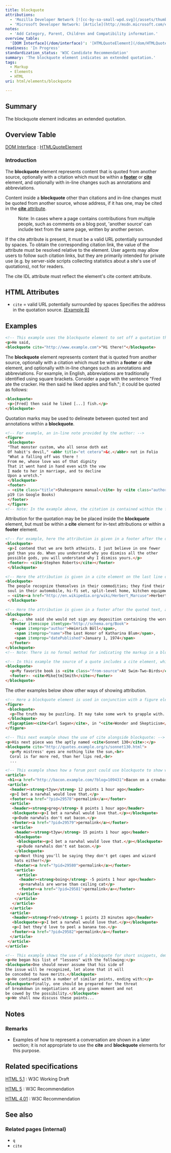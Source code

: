 ```yaml
---
title: blockquote
attributions:
  - 'Mozilla Developer Network [![cc-by-sa-small-wpd.svg](/assets/thumb/8/8c/cc-by-sa-small-wpd.svg/120px-cc-by-sa-small-wpd.svg.png)](http://creativecommons.org/licenses/by-sa/3.0/us/): [Article](https://developer.mozilla.org/en-US/docs/HTML/Element/blockquote)'
  - 'Microsoft Developer Network: [Article](http://msdn.microsoft.com/en-us/library/ie/hh828809%28v=vs.85%29.aspx)'
notes:
  - 'Add Category, Parent, Children and Compatibility information.'
overview_table:
  '[DOM Interface](/dom/interface)': '[HTMLQuoteElement](/dom/HTMLQuoteElement)'
readiness: 'In Progress'
standardization_status: 'W3C Candidate Recommendation'
summary: 'The blockquote element indicates an extended quotation.'
tags:
  - Markup
  - Elements
  - HTML
uri: html/elements/blockquote

---
```

## Summary

The blockquote element indicates an extended quotation.

## Overview Table

[DOM Interface](/dom/interface)
:   [HTMLQuoteElement](/dom/HTMLQuoteElement)

### Introduction

The **blockquote** element represents content that is quoted from another source, optionally with a citation which must be within a [**footer**](/html/elements/footer) or [**cite**](/html/elements/cite) element, and optionally with in-line changes such as annotations and abbreviations.

Content inside a **blockquote** other than citations and in-line changes must be quoted from another source, whose address, if it has one, may be cited in the [**cite** attribute](/html/attributes/cite).

<dl>
<dd>
Note: In cases where a page contains contributions from multiple people, such as comments on a blog post, 'another source' can include text from the same page, written by another person.

</dd>
</dl>
If the cite attribute is present, it must be a valid URL potentially surrounded by spaces. To obtain the corresponding citation link, the value of the attribute must be resolved relative to the element. User agents may allow users to follow such citation links, but they are primarily intended for private use (e.g. by server-side scripts collecting statistics about a site's use of quotations), not for readers.

The cite IDL attribute must reflect the element's cite content attribute.

## HTML Attributes

-   `cite` = valid URL potentially surrounded by spaces
    Specifies the address in the quotation source. [[Example B]](#Example_B)

## Examples

``` html
<!-- This example uses the blockquote element to set off a quotation that renders as indented text: -->
<p>He said,
<blockquote cite="http://www.example.com">"Hi there!"</blockquote>
```

The **blockquote** element represents content that is quoted from another source, optionally with a citation which must be within a **footer** or **cite** element, and optionally with in-line changes such as annotations and abbreviations. For example, in English, abbreviations are traditionally identified using square brackets. Consider a page with the sentence "Fred ate the cracker. He then said he liked apples and fish."; it could be quoted as follows:

``` html
<blockquote>
 <p>[Fred] then said he liked [...] fish.</p>
</blockquote>
```

Quotation marks may be used to delineate between quoted text and annotations within a **blockquote**.

``` html
<!-- For example, an in-line note provided by the author: -->
<figure>
 <blockquote>
 "That monster custom, who all sense doth eat
 Of habit's devil," <abbr title="et cetera">&c.</abbr> not in Folio
 "What a falling off was there !
 From me, whose love was of that dignity
 That it went hand in hand even with the vow
 I made to her in marriage, and to decline
 Upon a wretch."
 </blockquote>
 <footer>
 — <cite class="title">Shakespeare manual</cite> by <cite class="author">Frederick Gard Fleay</cite>,
 p19 (in Google Books)
 </footer>
 </figure>
<!-- Note: In the example above, the citation is contained within the footer of a figure element, this groups and associates the information about the quote with the quote. The figcaption element was not used in this case as a container for the citation, as it is not a caption. -->
```

Attribution for the quotation may be be placed inside the **blockquote** element, but must be within a **cite** element for in-text attributions or within a **footer** element.

``` html
<!-- For example, here the attribution is given in a footer after the quoted text, to clearly relate the quote to its attribution: -->
<blockquote>
 <p>I contend that we are both atheists. I just believe in one fewer
 god than you do. When you understand why you dismiss all the other
 possible gods, you will understand why I dismiss yours.</p>
 <footer>— <cite>Stephen Roberts</cite></footer>
 </blockquote>
```

``` html
<!-- Here the attribution is given in a cite element on the last line of the quoted text. Note that a link to the author is also included. -->
<blockquote>
 The people recognize themselves in their commodities; they find their
 soul in their automobile, hi-fi set, split-level home, kitchen equipment.
 — <cite><a href="http://en.wikipedia.org/wiki/Herbert_Marcuse">Herbert Marcuse</a></cite>
 </blockquote>
```

``` html
<!-- Here the attribution is given in a footer after the quoted text, and metadata about the reference has been added using the Microdata syntax (note it could have equally been marked up using RDFA Lite). -->
<blockquote>
  <p>... she said she would not sign any deposition containing the word "amorous" instead of "advances". For her the difference was of crucial significance, and one of the reasons she had separated from her husband was that he had never been amorous but had consistently made advances.</p>
  <footer itemscope itemtype="http://schema.org/Book">
    <span itemprop="author">Heinrich Böll</span>,
    <span itemprop="name">The Lost Honor of Katharina Blum</span>,
    <span itemprop="datePublished">January 1, 1974</span>
  </footer>
</blockquote>
<!-- Note: There is no formal method for indicating the markup in a blockquote is from a quoted source. It is suggested that if the footer or cite elements are included and these elements are also being used within a '''blockquote''' to identify citations, the elements from the quoted source could be annotated with metadata to identify their origin, for example by using the class attribute (a defined extensibility mechanism). -->
```

``` html
<!-- In this example the source of a quote includes a cite element, which is annotated using the class attribute: -->
<blockquote>
  <p>My favorite book is <cite class="from-source">At Swim-Two-Birds</cite></p>
  <footer>- <cite>Mike[tm]Smith</cite></footer>
</blockquote>
```

The other examples below show other ways of showing attribution.

``` html
<!-- Here a blockquote element is used in conjunction with a figure element and its figcaption: -->
<figure>
 <blockquote>
  <p>The truth may be puzzling. It may take some work to grapple with. It may be counterintuitive. It may contradict deeply held prejudices. It may not be consonant with what we desperately want to be true. But our preferences do not determine what's true. We have a method, and that method helps us to reach not absolute truth, only asymptotic approaches to the truth — never there, just closer and closer, always finding vast new oceans of undiscovered possibilities. Cleverly designed experiments are the key.</p>
 </blockquote>
 <figcaption><cite>Carl Sagan</cite>, in "<cite>Wonder and Skepticism</cite>", from the <cite>Skeptical Enquirer</cite> Volume 19, Issue 1 (January-February 1995)</figcaption>
</figure>
```

``` html
<!-- This next example shows the use of cite alongside blockquote: -->
<p>His next piece was the aptly named <cite>Sonnet 130</cite>:</p>
<blockquote cite="http://quotes.example.org/s/sonnet130.html">
  <p>My mistress' eyes are nothing like the sun,<br>
  Coral is far more red, than her lips red,<br>
  ...
```

``` html
<!-- This example shows how a forum post could use blockquote to show what post a user is replying to. The article element is used for each post, to mark up the threading. -->
<article>
 <h1><a href="http://bacon.example.com/?blog=109431">Bacon on a crowbar</a></h1>
 <article>
  <header><strong>t3yw</strong> 12 points 1 hour ago</header>
  <p>I bet a narwhal would love that.</p>
  <footer><a href="?pid=29578">permalink</a></footer>
  <article>
   <header><strong>greg</strong> 8 points 1 hour ago</header>
   <blockquote><p>I bet a narwhal would love that.</p></blockquote>
   <p>Dude narwhals don't eat bacon.</p>
   <footer><a href="?pid=29579">permalink</a></footer>
   <article>
    <header><strong>t3yw</strong> 15 points 1 hour ago</header>
    <blockquote>
     <blockquote><p>I bet a narwhal would love that.</p></blockquote>
     <p>Dude narwhals don't eat bacon.</p>
    </blockquote>
    <p>Next thing you'll be saying they don't get capes and wizard
    hats either!</p>
    <footer><a href="?pid=29580">permalink</a></footer>
    <article>
     <article>
      <header><strong>boing</strong> -5 points 1 hour ago</header>
      <p>narwhals are worse than ceiling cat</p>
      <footer><a href="?pid=29581">permalink</a></footer>
     </article>
    </article>
   </article>
  </article>
  <article>
   <header><strong>fred</strong> 1 points 23 minutes ago</header>
   <blockquote><p>I bet a narwhal would love that.</p></blockquote>
   <p>I bet they'd love to peel a banana too.</p>
   <footer><a href="?pid=29582">permalink</a></footer>
  </article>
 </article>
</article>
```

``` html
<!-- This example shows the use of a blockquote for short snippets, demonstrating that one does not have to use p elements inside blockquote elements: -->
<p>He began his list of "lessons" with the following:</p>
<blockquote>One should never assume that his side of
the issue will be recognized, let alone that it will
be conceded to have merits.</blockquote>
<p>He continued with a number of similar points, ending with:</p>
<blockquote>Finally, one should be prepared for the threat
of breakdown in negotiations at any given moment and not
be cowed by the possibility.</blockquote>
<p>We shall now discuss these points...
```

## Notes

### Remarks

-   Examples of how to represent a conversation are shown in a later section; it is not appropriate to use the **cite** and **blockquote** elements for this purpose.

## Related specifications

[HTML 5.1](http://www.w3.org/TR/html51/grouping-content.html#the-blockquote-element)
:   W3C Working Draft

[HTML 5](http://www.w3.org/TR/html5/grouping-content.html#the-blockquote-element)
:   W3C Recommendation

[HTML 4.01](http://www.w3.org/TR/html401/struct/text.html#edef-BLOCKQUOTE)
:   W3C Recommendation

## See also

### Related pages (internal)

-   `q`
-   `cite`

